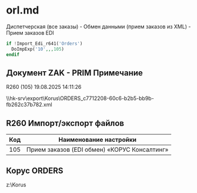 # orl.md

Диспетчерская (все заказы) - Обмен данными (прием заказов из XML) - Прием заказов EDI

```php
if !Import_Edi_r641('Orders')
  DoImpExp('10',,,105)
endif
```

## Документ ZAK - PRIM Примечание

R260 (105) 19.08.2025 14:11:26

\\\hk-srv\export\Korus\ORDERS_c7712208-60c6-b2b5-bb9b-fb262c37b782.xml

## R260 Импорт/экспорт файлов

| Код | Наименование настройки |
| --- | ---------------------- |
| 105 | Прием заказов (EDI обмен) «КОРУС Консалтинг» |

## Корус ORDERS

z:\Korus

